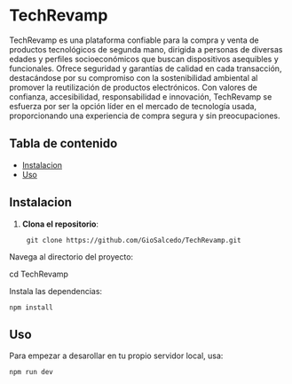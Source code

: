 # TechRevamp

TechRevamp es una plataforma confiable para la compra y venta de productos tecnológicos de segunda mano, dirigida a personas de diversas edades y perfiles socioeconómicos que buscan dispositivos asequibles y funcionales. Ofrece seguridad y garantías de calidad en cada transacción, destacándose por su compromiso con la sostenibilidad ambiental al promover la reutilización de productos electrónicos. Con valores de confianza, accesibilidad, responsabilidad e innovación, TechRevamp se esfuerza por ser la opción líder en el mercado de tecnología usada, proporcionando una experiencia de compra segura y sin preocupaciones.

## Tabla de contenido

* [Instalacion](#Instalacion)
* [Uso](#Uso)

## Instalacion

1. **Clona el repositorio**:

        git clone https://github.com/GioSalcedo/TechRevamp.git

Navega al directorio del proyecto:

cd TechRevamp

Instala las dependencias:

    npm install

## Uso

Para empezar a desarollar en tu propio servidor local, usa:

    npm run dev
